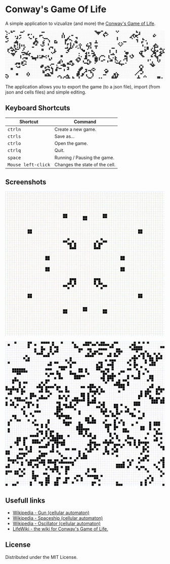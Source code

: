 # Conway's Game Of Life

A simple application to vizualize (and more) the [Conway's Game of Life](https://en.wikipedia.org/wiki/Conway%27s_Game_of_Life).

![conways-game-of-life.png](img/conways-game-of-life.png)

The application allows you to export the game (to a json file), import (from json and cells files) and simple editing.

## Keyboard Shortcuts

| Shortcut | Command |
| ------- | -------- |
| <kbd>ctrl</kbd><kbd>n</kbd> | Create a new game. |
| <kbd>ctrl</kbd><kbd>s</kbd> | Save as... |
| <kbd>ctrl</kbd><kbd>o</kbd> | Open the game. |
| <kbd>ctrl</kbd><kbd>q</kbd> | Quit. |
| <kbd>space</kbd> | Running / Pausing the game. |
| <kbd>Mouse left-click</kbd> | Changes the state of the cell. |

## Screenshots

<p align="center">
  <img src="img/conways-game-of-life1.gif" />
</p>

<p align="center">
  <img src="img/conways-game-of-life2.gif" />
</p>

## Usefull links

- [Wikipedia - Gun (cellular automaton)](https://en.wikipedia.org/wiki/Gun_(cellular_automaton))
- [Wikipedia - Spaceship (cellular automaton)](https://en.wikipedia.org/wiki/Spaceship_(cellular_automaton))
- [Wikipedia - Oscillator (cellular automaton)](https://en.wikipedia.org/wiki/Oscillator_(cellular_automaton))
- [LifeWiki - the wiki for Conway's Game of Life.](https://conwaylife.com/wiki/Main_Page)


## License

Distributed under the MIT License.
